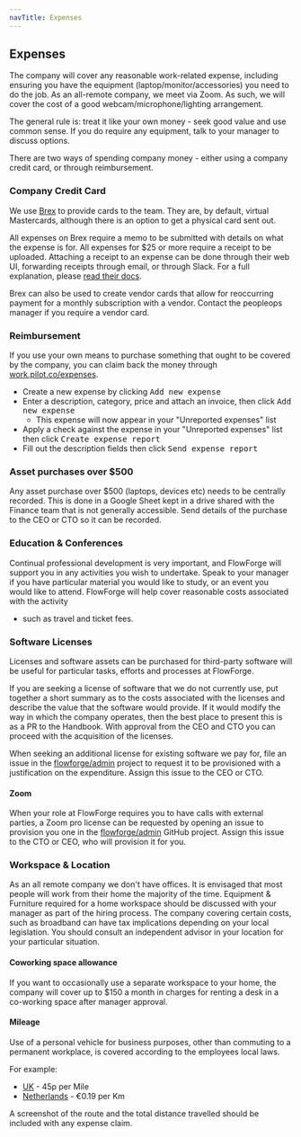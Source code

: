 ```yaml
---
navTitle: Expenses
---
```


## Expenses

The company will cover any reasonable work-related expense, including ensuring you
have the equipment (laptop/monitor/accessories) you need to do the job. As an
all-remote company, we meet via Zoom. As such, we will cover the cost of a good
webcam/microphone/lighting arrangement.

The general rule is: treat it like your own money - seek good value and use 
common sense. If you do require any equipment, talk to your manager to discuss options.

There are two ways of spending company money - either using a company credit card,
or through reimbursement.

### Company Credit Card

We use [Brex](https://www.brex.com/) to provide cards to the team. They are, by
default, virtual Mastercards, although there is an option to get a physical
card sent out.

All expenses on Brex require a memo to be submitted with details on what the expense is for.
All expenses for $25 or more require a receipt to be uploaded. Attaching
a receipt to an expense can be done through their web UI, forwarding receipts
through email, or through Slack. For a full explanation, please [read their docs][brex-receipts].

[brex-receipts]: https://www.brex.com/support/how-do-i-attach-receipts-to-brex-transactions/

Brex can also be used to create vendor cards that allow for reoccurring payment for a monthly subscription with a vendor.
Contact the peopleops manager if you require a vendor card.

### Reimbursement

If you use your own means to purchase something that ought to be covered by the
company, you can claim back the money through [work.pilot.co/expenses](https://work.pilot.co/expenses).

* Create a new expense by clicking <kbd>Add new expense</kbd>
* Enter a description, category, price and attach an invoice, then click <kbd>Add new expense</kbd>
  * This expense will now appear in your "Unreported expenses" list
* Apply a check against the expense in your "Unreported expenses" list then click <kbd>Create expense report</kbd>
* Fill out the description fields then click <kbd>Send expense report</kbd>

### Asset purchases over $500

Any asset purchase over $500 (laptops, devices etc) needs to be centrally recorded.
This is done in a Google Sheet kept in a drive shared with the Finance team that
is not generally accessible. Send details of the purchase to the CEO or CTO so 
it can be recorded.

### Education & Conferences

Continual professional development is very important, and FlowForge will support
you in any activities you wish to undertake. Speak to your manager if you have
particular material you would like to study, or an event you would like to
attend. FlowForge will help cover reasonable costs associated with the activity
- such as travel and ticket fees.

### Software Licenses

Licenses and software assets can be purchased for third-party software will be useful for particular tasks, efforts and processes at FlowForge.

If you are seeking a license of software that we do not currently use, put together a short summary as to the costs associated with the licenses and describe the value that the software would provide. If it would modify the way in which the company operates, then the best place to present this is as a PR to the Handbook. With approval from the CEO and CTO you can proceed with the acquisition of the licenses.

When seeking an additional license for existing software we pay for, file an issue in the [flowforge/admin][gh-admin] project to request it to be provisioned with a justification on the expenditure. Assign this issue to the CEO or CTO.

#### Zoom

When your role at FlowForge requires you to have calls with external parties, a
Zoom pro license can be requested by opening an issue to provision you one
in the [flowforge/admin][gh-admin] GitHub project. Assign this issue to the CTO
or CEO, who will provision it for you.

### Workspace & Location

As an all remote company we don't have offices. It is envisaged that most people will work from their home the majority of the time. Equipment & Furniture required for a home workspace should be discussed with your manager as part of the hiring process.
The company covering certain costs, such as broadband can have tax implications depending on your local legislation. You should consult an independent advisor in your location for your particular situation.

#### Coworking space allowance

If you want to occasionally use a separate workspace to your home, the company
will cover up to $150 a month in charges for renting a desk in a co-working space
after manager approval.

#### Mileage

Use of a personal vehicle for business purposes, other than commuting to a permanent workplace, is covered according to the employees local laws.

For example:

 - [UK](https://www.gov.uk/government/publications/rates-and-allowances-travel-mileage-and-fuel-allowances/travel-mileage-and-fuel-rates-and-allowances) -  45p per Mile
 - [Netherlands](https://www.belastingdienst.nl/wps/wcm/connect/bldcontentnl/belastingdienst/zakelijk/auto_en_vervoer/auto_van_de_onderneming/autokosten/u_rijdt_in_uw_eigen_auto) - €0.19 per Km

A screenshot of the route and the total distance travelled should be included with any expense claim.

[gh-admin]: https://github.com/flowforge/admin
